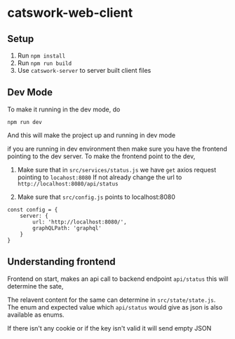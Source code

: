 # catswork-web-client

## Setup
1. Run `npm install`
2. Run `npm run build`
3. Use `catswork-server` to server built client files

## Dev Mode
To make it running in the dev mode, do 

```
npm run dev
```
And this will make the project up and running in dev mode 

if you are running in dev environment then make sure you have the frontend pointing to the dev server. To make the frontend point to the dev, 

1. Make sure that in `src/services/status.js` we have `get` axios request pointing to `locahost:8080` 
 If not already change the url to `http://localhost:8080/api/status` 

2.  Make sure that `src/config.js` points to localhost:8080

```
const config = {
	server: {
		url: 'http://localhost:8080/',
		graphQLPath: 'graphql'
	}
}
```

## Understanding frontend 
Frontend on start, makes an api call to backend endpoint `api/status` this will determine the sate, 

The relavent content for the same can determine in `src/state/state.js`. The enum and expected value which `api/status` would give as json is also available as enums.  

If there isn't any cookie or if the key isn't valid it will send empty JSON
